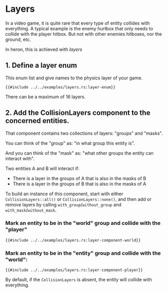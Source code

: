 # Layers

In a video game, it is quite rare that every type of entity collides with everything.
A typical example is the enemy hurtbox that only needs to collide with the player hitbox. But not with other enemies hitboxes, nor the ground, etc.

In heron, this is achieved with *layers*

## 1. Define a layer enum

This enum list and give names to the physics layer of your game.

```rust,no_run,noplayground
{{#include ../../examples/layers.rs:layer-enum}}
```

There can be a maximum of 16 layers.

## 2. Add the CollisionLayers component to the concerned entities.

That  component contains two collections of layers: "groups" and "masks".

You can think of the "group" as: "in what group this entity is".

And you can think of the "mask" as: "what other groups the entity can interact with".

Two entities A and B will interact if:
 * There is a layer in the groups of A that is also in the masks of B
 * There is a layer in the groups of B that is also in the masks of A

To build an instance of this component, start with either `CollisionLayers::all()` or `CollisionLayers::none()`,
and then add or remove layers by calling  `with_group`/`without_group` and `with_mask`/`without_mask`.

### Mark an entity to be in the "world" group and collide with the "player"
```rust,no_run,noplayground
{{#include ../../examples/layers.rs:layer-component-world}}
```

### Mark an entity to be in the "entity" group and collide with the "world":
```rust,no_run,noplayground
{{#include ../../examples/layers.rs:layer-component-player}}
```

By default, if the `CollisionLayers` is absent, the entity will collide with everything. 

